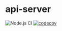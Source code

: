 # api-server

![Node.js CI](https://github.com/dOingCouple/api-server/workflows/Node.js%20CI/badge.svg?branch=develop)
[![codecov](https://codecov.io/gh/dOingCouple/api-server/branch/develop/graph/badge.svg?token=60H2KAH737)](https://codecov.io/gh/dOingCouple/api-server)